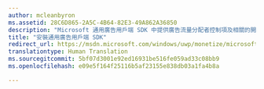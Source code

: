 ```yaml
---
author: mcleanbyron
ms.assetid: 28C6D865-2A5C-4B64-82E3-49A862A36850
description: "Microsoft 通用廣告用戶端 SDK 中提供廣告流量分配者控制項及相關的開發人員工具。"
title: "安裝通用廣告用戶端 SDK"
redirect_url: https://msdn.microsoft.com/windows/uwp/monetize/microsoft-store-services-sdk
translationtype: Human Translation
ms.sourcegitcommit: 5bf07d3001e92ed16931be516fe059ad33c08bb9
ms.openlocfilehash: e09e5f164f25116b5af23155e838db03a1fa4b8a

---
```




<!--HONumber=Aug16_HO3-->


